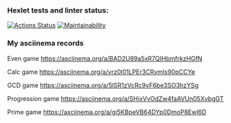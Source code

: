 ### Hexlet tests and linter status:
[![Actions Status](https://github.com/pro-vitaliy/java-project-61/actions/workflows/hexlet-check.yml/badge.svg)](https://github.com/pro-vitaliy/java-project-61/actions)
[![Maintainability](https://api.codeclimate.com/v1/badges/8981d08b04b3fe7c7a35/maintainability)](https://codeclimate.com/github/pro-vitaliy/java-project-61/maintainability)

### My asciinema records
Even game https://asciinema.org/a/BAD2U89a5xR7QIHbmfrkzHGfN

Calc game https://asciinema.org/a/yrz0l01LPEr3CRymIs90pCCYe

GCD game https://asciinema.org/a/5lSR1zVcRc9vF6be3SO3hzYSg

Progression game https://asciinema.org/a/SHixVvOdZw4faAVUn05XvbgGT

Prime game https://asciinema.org/a/gi5KBpeVB64DYp0DmoP8Ewl6D